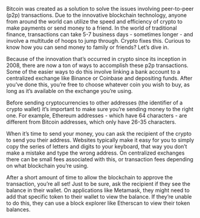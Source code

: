 Bitcoin was created as a solution to solve the issues involving peer-to-peer (p2p) transactions. Due to the innovative blockchain technology, anyone from around the world can utilize the speed and efficiency of crypto to make payments or send money to a friend. In the world of traditional finance, transactions can take 5-7 business days - sometimes longer - and involve a multitude of hoops to jump through. Crypto fixes this. Curious to know how you can send money to family or friends? Let’s dive in. 

Because of the innovation that’s occurred in crypto since its inception in 2008, there are now a ton of ways to accomplish these p2p transactions. Some of the easier ways to do this involve linking a bank account to a centralized exchange like Binance or Coinbase and depositing funds. After you’ve done this, you’re free to choose whatever coin you wish to buy, as long as it’s available on the exchange you’re using.

Before sending cryptocurrencies to other addresses (the identifier of a crypto wallet) it’s important to make sure you’re sending money to the right one. For example, Ethereum addresses - which have 64 characters - are different from Bitcoin addresses, which only have 26-35 characters.

When it’s time to send your money, you can ask the recipient of the crypto to send you their address. Websites typically make it easy for you to simply copy the series of letters and digits to your keyboard, that way you don’t make a mistake and type the wrong address. On centralized exchanges there can be small fees associated with this, or transaction fees depending on what blockchain you’re using. 

After a short amount of time to allow the blockchain to approve the transaction, you’re all set! Just to be sure, ask the recipient if they see the balance in their wallet. On applications like Metamask, they might need to add that specific token to their wallet to view the balance. If they’re unable to do this, they can use a block explorer like Etherscan to view their token balances. 